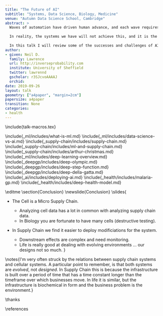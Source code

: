 ```yaml
---
title: "The Future of AI"
subtitle: "Systems, Data Science, Biology, Medicine"
venue: "Autumn Data Science School, Cambridge"
abstract: >
  Waves of automation have driven human advance, and each wave requires humans to The promise of AI is to launch new systems of automated intellectual endeavour that will be the first systems to adapt to us. 
  
  In reality, the systems we have will not achieve this, and it is the biological sciences that teach us this lesson most starkly. 
  
  In this talk I will review some of the successes and challenges of AI and its deployment and propose practical visions for the future based on approaches that have worked in the past. 
author:
- given: Neil D.
  family: Lawrence
  url: http://inverseprobability.com
  institute: University of Sheffield
  twitter: lawrennd
  gscholar: r3SJcvoAAAAJ
  orchid: 
date: 2019-09-26
layout: talk
geometry: ["a4paper", "margin=2cm"]
papersize: a4paper
transition: None
categories:
- health
---
```


\include{talk-macros.tex}

\include{_ml/includes/what-is-ml.md}
\include{_ml/includes/data-science-vs-ai.md}
\include{_supply-chain/includes/supply-chain.md}
\include{_supply-chain/includes/ml-and-supply-chain.md}
\include{_supply-chain/includes/arthur-christmas.md}
\include{_ml/includes/deep-learning-overview.md}
\include{_deepgp/includes/deep-olympic.md}
\include{_deepgp/includes/deep-step-function.md}
\include{_deepgp/includes/deep-della-gatta.md}
\include{_ai/includes/deploying-ai.md}
\include{_health/includes/malaria-gp.md}
\include{_health/includes/deep-health-model.md}


\editme
\section{Conclusion}
\newslide{Conclusion}
\slides{
* The Cell is a Micro Supply Chain. 
    * Analyzing cell data has a lot in common with analyzing supply chain data.
    * In Biology you are fortunate to have many cells (destructive testing).

* In Supply Chain we find it easier to deploy modificiations for the system.
    * Downstream effects are complex and need monitoring.
	* Life is really good at dealing with evolving environments ... our designs not so much.
}

\notes{I'm very often struck by the relations between supply chain systems and cellular systems. A particular point to remember, is that both systems are *evolved*, not *designed*. In Supply Chain this is because the infrastructure is built over a period of time that has a time constant longer than the timeframe over which businesses move. In life it is similar, but the infrastructure is biochemical in form and the business problem is the environment.}

\thanks

\references
